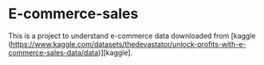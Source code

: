 # E-commerce-sales

This is a project to understand e-commerce data downloaded from [kaggle (https://www.kaggle.com/datasets/thedevastator/unlock-profits-with-e-commerce-sales-data/data)][kaggle].
